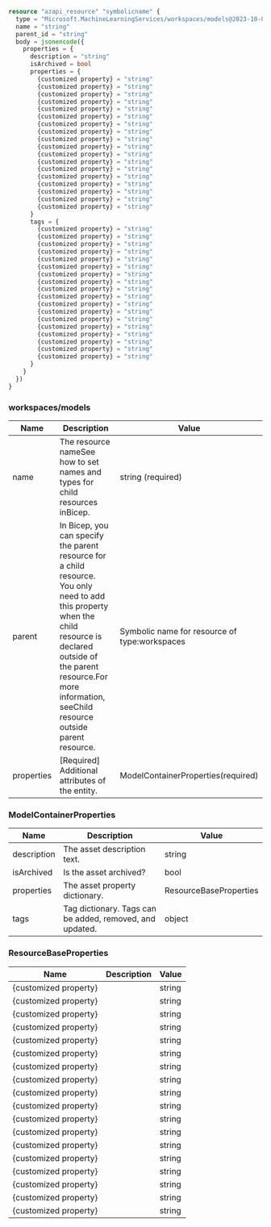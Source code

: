 ```terraform
resource "azapi_resource" "symbolicname" {
  type = "Microsoft.MachineLearningServices/workspaces/models@2023-10-01"
  name = "string"
  parent_id = "string"
  body = jsonencode({
    properties = {
      description = "string"
      isArchived = bool
      properties = {
        {customized property} = "string"
        {customized property} = "string"
        {customized property} = "string"
        {customized property} = "string"
        {customized property} = "string"
        {customized property} = "string"
        {customized property} = "string"
        {customized property} = "string"
        {customized property} = "string"
        {customized property} = "string"
        {customized property} = "string"
        {customized property} = "string"
        {customized property} = "string"
        {customized property} = "string"
        {customized property} = "string"
        {customized property} = "string"
        {customized property} = "string"
        {customized property} = "string"
      }
      tags = {
        {customized property} = "string"
        {customized property} = "string"
        {customized property} = "string"
        {customized property} = "string"
        {customized property} = "string"
        {customized property} = "string"
        {customized property} = "string"
        {customized property} = "string"
        {customized property} = "string"
        {customized property} = "string"
        {customized property} = "string"
        {customized property} = "string"
        {customized property} = "string"
        {customized property} = "string"
        {customized property} = "string"
        {customized property} = "string"
        {customized property} = "string"
        {customized property} = "string"
      }
    }
  })
}

```

### workspaces/models

| Name | Description | Value |
|-|-|-|
| name | The resource nameSee how to set names and types for child resources inBicep. | string (required) |
| parent | In Bicep, you can specify the parent resource for a child resource. You only need to add this property when the child resource is declared outside of the parent resource.For more information, seeChild resource outside parent resource. | Symbolic name for resource of type:workspaces |
| properties | [Required] Additional attributes of the entity. | ModelContainerProperties(required) |


### ModelContainerProperties

| Name | Description | Value |
|-|-|-|
| description | The asset description text. | string |
| isArchived | Is the asset archived? | bool |
| properties | The asset property dictionary. | ResourceBaseProperties |
| tags | Tag dictionary. Tags can be added, removed, and updated. | object |


### ResourceBaseProperties

| Name | Description | Value |
|-|-|-|
| {customized property} |  | string |
| {customized property} |  | string |
| {customized property} |  | string |
| {customized property} |  | string |
| {customized property} |  | string |
| {customized property} |  | string |
| {customized property} |  | string |
| {customized property} |  | string |
| {customized property} |  | string |
| {customized property} |  | string |
| {customized property} |  | string |
| {customized property} |  | string |
| {customized property} |  | string |
| {customized property} |  | string |
| {customized property} |  | string |
| {customized property} |  | string |
| {customized property} |  | string |
| {customized property} |  | string |


